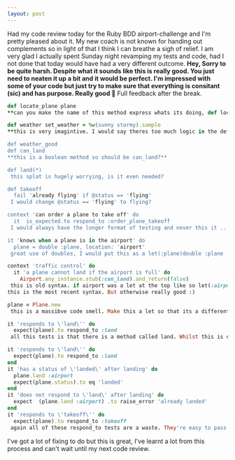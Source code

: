 ```yaml
---
layout: post
---
```

Had my code review today for the Ruby BDD airport-challenge and I'm pretty pleased about it.  My new coach is not known for handing out complements so in light of that I think I can breathe a sigh of relief.  I am very glad I actually spent Sunday night revamping my tests and code, had I not done that today would have had a very different outcome.
**Hey, Sorry to be quite harsh. Despite what it sounds like this is really good. You just need to neaten it up a bit and it would be perfect. I'm impressed with some of your code but just try to make sure that everything is consitant (sic) and has purpose. Really good :checkered_flag:**
Full feedback after the break.

```ruby
def locate_plane plane
**can you make the name of this method express whats its doing, def location_of plane**

def weather set_weather = %w(sunny stormy).sample
**this is very imagintive. I would say theres too much logic in the defaulted value. essentailly you want this to either return whats its entered or a random [sunny, stormy]. It took me a couple of reads to see this when you could easily express this in the method body. I would encourage you to simplify this as it's a huge code smell.**

def weather_good
def can_land
**this is a boolean method so should be can_land?**

def land(*)
 this splat is hugely worrying, is it even needed?

def takeoff
  fail 'already flying' if @status == 'flying'
 I would change @status == 'flying' to flying?

context 'can order a plane to take off' do
  it  is_expected.to respond_to :order_plane_takeoff 
 I would always have the longer format of testing and never this it .. format. it "descriptive name" do .. end is far far better

it 'knows when a plane is in the airport' do
  plane = double :plane, location: 'airport'
 great use of doubles, I would put this as a let(:plane)double :plane ... at the top though as you're using it a few times.

context 'traffic control' do
  it 'a plane cannot land if the airport is full' do
    Airport.any_instance.stub(:can_land).and_return(false)
 this is old syntax. if airport was a let at the top like so let(:airport)Airport.new then you can simple say allow(airport).to receive(:can_land).and_return true
this is the most recent syntax. But otherwise really good :)

plane = Plane.new
 this is a massibve code smell. Make this a let so that its a different plane for each test. this will force you to write better tests. Right now they only work in sequence which will only cause complications later on. You always always always want every test to be able to run independently.

it 'responds to \'land\'' do
  expect(plane).to respond_to :land
 all this tests is that there is a method called land. Whilst this is ok you can get too wins by testing the return value or expected change. Passing this test give you no functionality.

it 'responds to \'land\'' do
  expect(plane).to respond_to :land
end
it 'has a status of \'landed\' after landing' do
  plane.land :airport
  expect(plane.status).to eq 'landed'
end
it 'does not respond to \'land\' after landing' do
  expect  (plane.land :airport) .to raise_error 'already landed'
end
it 'responds to \'takeoff\'' do
  expect(plane).to respond_to :takeoff
 again all of these respond_to tests are a waste. They're easy to pass and test nothing. You're better of testing that this method is actually doing.
```

I've got a lot of fixing to do but this is great, I've learnt a lot from this process and can't wait until my next code review.

